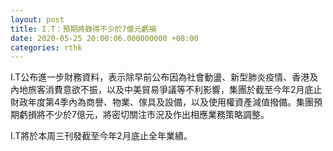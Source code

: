 ```yaml
---
layout: post
title: I.T：預期將錄得不少於7億元虧損
date: 2020-05-25 20:00:06.000000000 +08:00
categories: rthk
---
```


I.T公布進一步財務資料，表示除早前公布因為社會動盪、新型肺炎疫情、香港及內地旅客消費意欲不振，以及中美貿易爭議等不利影響，集團於截至今年2月底止財政年度第4季內為商譽、物業、傢具及設備，以及使用權資產減值撥備。集團預期虧損將不少於7億元，將密切關注市況及作出相應業務策略調整。

I.T將於本周三刊發截至今年2月底止全年業績。
